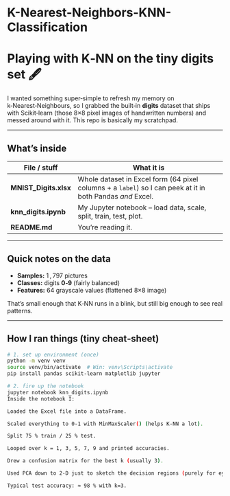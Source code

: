 # K-Nearest-Neighbors-KNN-Classification
# Playing with K‑NN on the tiny digits set 🖋️

I wanted something super‑simple to refresh my memory on k‑Nearest‑Neighbours, so I grabbed the built‑in **digits** dataset that ships with Scikit‑learn (those 8×8 pixel images of handwritten numbers) and messed around with it. This repo is basically my scratchpad.

---

## What’s inside

| File / stuff | What it is |
|--------------|------------|
| **MNIST_Digits.xlsx** | Whole dataset in Excel form (64 pixel columns + a `label`) so I can peek at it in both Pandas *and* Excel. |
| **knn_digits.ipynb**  | My Jupyter notebook – load data, scale, split, train, test, plot. |
| **README.md**         | You’re reading it. |

---

## Quick notes on the data

* **Samples:** 1 , 797 pictures  
* **Classes:** digits **0‑9** (fairly balanced)  
* **Features:** 64 grayscale values (flattened 8×8 image)  

That’s small enough that K‑NN runs in a blink, but still big enough to see real patterns.

---

## How I ran things (tiny cheat‑sheet)

```bash
# 1. set up environment (once)
python -m venv venv
source venv/bin/activate  # Win: venv\Scripts\activate
pip install pandas scikit-learn matplotlib jupyter

# 2. fire up the notebook
jupyter notebook knn_digits.ipynb
Inside the notebook I:

Loaded the Excel file into a DataFrame.

Scaled everything to 0‑1 with MinMaxScaler() (helps K‑NN a lot).

Split 75 % train / 25 % test.

Looped over k = 1, 3, 5, 7, 9 and printed accuracies.

Drew a confusion matrix for the best k (usually 3).

Used PCA down to 2‑D just to sketch the decision regions (purely for eye‑candy).

Typical test accuracy: ≈ 98 % with k=3.


